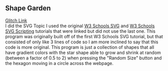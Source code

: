 ## Shape Garden
[Glitch Link]()   
I did the SVG Topic
I used the original [W3 Schools SVG](https://www.w3schools.com/graphics/svg_intro.asp) and [W3 Schools SVG Scripting](https://www.w3schools.com/graphics/svg_scripting.asp) tutorials that were linked but did not use the last one.
This program was originally built off of the first W3 Schools SVG tutorial, but that consisted of only like 3 lines of code so I am more inclined to say that this code is more original.
This program is just a collection of shapes that all have gradient colors with the star shape able to grow and shrink at random (between a factor of 0.5 to 2) when pressing the "Random Size" button and the hexagon moving in a circle across the webpage.